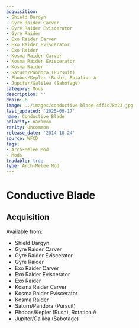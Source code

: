 ```yaml
---
acquisition:
- Shield Dargyn
- Gyre Raider Carver
- Gyre Raider Eviscerator
- Gyre Raider
- Exo Raider Carver
- Exo Raider Eviscerator
- Exo Raider
- Kosma Raider Carver
- Kosma Raider Eviscerator
- Kosma Raider
- Saturn/Pandora (Pursuit)
- Phobos/Kepler (Rush), Rotation A
- Jupiter/Galilea (Sabotage)
category: Mods
description: ''
drain: 6
image: ../images/conductive-blade-4ff4c78a23.jpg
last_updated: '2025-09-17'
name: Conductive Blade
polarity: naramon
rarity: Uncommon
release_date: '2014-10-24'
source: WFCD
tags:
- Arch-Melee Mod
- Mods
tradable: true
type: Arch-Melee Mod
---
```


# Conductive Blade

## Acquisition

Available from:
- Shield Dargyn
- Gyre Raider Carver
- Gyre Raider Eviscerator
- Gyre Raider
- Exo Raider Carver
- Exo Raider Eviscerator
- Exo Raider
- Kosma Raider Carver
- Kosma Raider Eviscerator
- Kosma Raider
- Saturn/Pandora (Pursuit)
- Phobos/Kepler (Rush), Rotation A
- Jupiter/Galilea (Sabotage)


